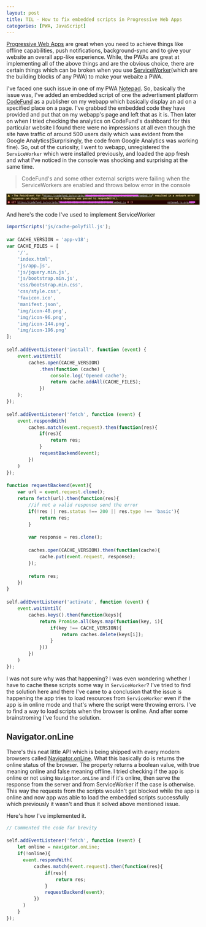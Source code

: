 ```yaml
---
layout: post
title: TIL - How to fix embedded scripts in Progressive Web Apps
categories: [PWA, JavaScript]
---
```


[Progressive Web Apps](https://developers.google.com/web/progressive-web-apps/) are great when you need to achieve things like offline capabilities, push notifications, background-sync and to give your website an overall app-like experience. While, the PWAs are great at implementing all of the above things and are the obvious choice, there are certain things which can be broken when you use [ServiceWorker](https://developer.mozilla.org/en-US/docs/Web/API/Service_Worker_API)(which are the building blocks of any PWA) to make your webaite a PWA. 

I've faced one such issue in one of my PWA [Notepad](https://notepad.js.org). So, basically the issue was, I've added an embedded script of one the advertisment platform [CodeFund](https://codefund.io) as a publisher on my webapp which basically display an ad on a specified place on a page. I've grabbed the embedded code they have provided and put that on my webapp's page and left that as it is. Then later on when I tried checking the analytics on CodeFund's dashboard for this particular website I found there were no impressions at all even though the site have traffic of around 500 users daily which was evident from the Google Analytics(Surprisingly, the code from Google Analytics was working fine). So, out of the curiosity, I went to webapp, unregistered the `ServiceWorker` which were installed previously, and loaded the app fresh and what I've noticed in the console was shocking and surprising at the same time. 

> CodeFund's and some other external scripts were failing when the ServiceWorkers are enabled and throws below error in the console

![](/images/service-worker-error.png)

And here's the code I've used to implement ServiceWorker

```js
importScripts('js/cache-polyfill.js');

var CACHE_VERSION = 'app-v18';
var CACHE_FILES = [
    '/',
    'index.html',
    'js/app.js',
    'js/jquery.min.js',
    'js/bootstrap.min.js',
    'css/bootstrap.min.css',
    'css/style.css',
    'favicon.ico',
    'manifest.json',
    'img/icon-48.png',
    'img/icon-96.png',
    'img/icon-144.png',
    'img/icon-196.png'
];

self.addEventListener('install', function (event) {
    event.waitUntil(
        caches.open(CACHE_VERSION)
            .then(function (cache) {
                console.log('Opened cache');
                return cache.addAll(CACHE_FILES);
            })
    );
});

self.addEventListener('fetch', function (event) {
    event.respondWith(
        caches.match(event.request).then(function(res){
            if(res){
                return res;
            }
            requestBackend(event);
        })
    )
});

function requestBackend(event){
    var url = event.request.clone();
    return fetch(url).then(function(res){
        //if not a valid response send the error
        if(!res || res.status !== 200 || res.type !== 'basic'){
            return res;
        }

        var response = res.clone();

        caches.open(CACHE_VERSION).then(function(cache){
            cache.put(event.request, response);
        });

        return res;
    })
}

self.addEventListener('activate', function (event) {
    event.waitUntil(
        caches.keys().then(function(keys){
            return Promise.all(keys.map(function(key, i){
                if(key !== CACHE_VERSION){
                    return caches.delete(keys[i]);
                }
            }))
        })
    )
});
```

I was not sure why was that happening? I was even wondering whether I have to cache these scripts some way in `ServiceWorker`? I've tried to find the solution here and there I've came to a conclusion that the issue is happening the app tries to load resources from `ServiceWorker` even if the app is in online mode and that's where the script were throwing errors. I've to find a way to load scripts when the browser is online. And after some brainstroming I've found the solution.


## Navigator.onLine

There's this neat little API which is being shipped with every modern browsers called [Navigator.onLine](https://developer.mozilla.org/en-US/docs/Web/API/NavigatorOnLine/onLine). What this basically do is returns the online status of the browser. The property returns a boolean value, with true meaning online and false meaning offline. I tried checking if the app is online or not using `Navigator.onLine` and if it's online, then serve the response from the server and from ServiceWorker if the case is otherwise. This way the requests from the scripts wouldn't get blocked while the app is online and now app was able to load the embedded scripts successfully which previously it wasn't and thus it solved above mentioned issue.

Here's how I've implemented it.

```js
// Commented the code for brevity

self.addEventListener('fetch', function (event) {
    let online = navigator.onLine;
    if(!online){
      event.respondWith(
          caches.match(event.request).then(function(res){
              if(res){
                  return res;
              }
              requestBackend(event);
          })
      )
    }
});
```

